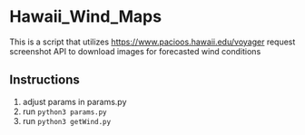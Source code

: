 # Hawaii_Wind_Maps
This is a script that utilizes https://www.pacioos.hawaii.edu/voyager request screenshot API to download images for forecasted wind conditions

## Instructions
1. adjust params in params.py
2. run `python3 params.py`
3. run `python3 getWind.py`
